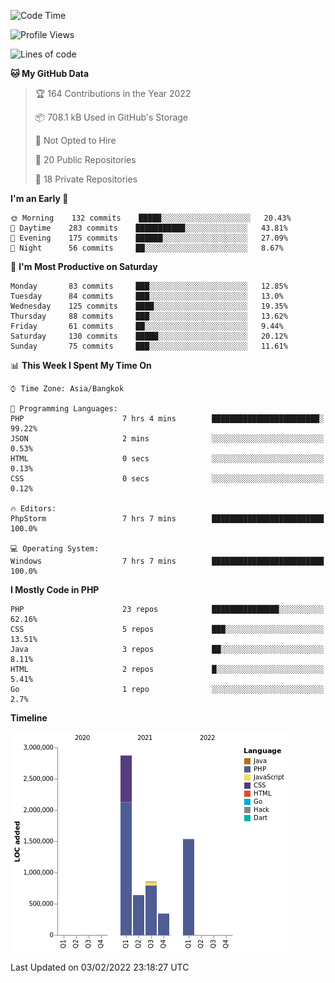 <!--START_SECTION:waka-->
![Code Time](http://img.shields.io/badge/Code%20Time-7%20hrs%207%20mins-blue)

![Profile Views](http://img.shields.io/badge/Profile%20Views-671-blue)

![Lines of code](https://img.shields.io/badge/From%20Hello%20World%20I%27ve%20Written-6%20Million%20lines%20of%20code-blue)

**🐱 My GitHub Data** 

> 🏆 164 Contributions in the Year 2022
 > 
> 📦 708.1 kB Used in GitHub's Storage 
 > 
> 🚫 Not Opted to Hire
 > 
> 📜 20 Public Repositories 
 > 
> 🔑 18 Private Repositories  
 > 
**I'm an Early 🐤** 

```text
🌞 Morning    132 commits    █████░░░░░░░░░░░░░░░░░░░░   20.43% 
🌆 Daytime    283 commits    ███████████░░░░░░░░░░░░░░   43.81% 
🌃 Evening    175 commits    ██████░░░░░░░░░░░░░░░░░░░   27.09% 
🌙 Night      56 commits     ██░░░░░░░░░░░░░░░░░░░░░░░   8.67%

```
📅 **I'm Most Productive on Saturday** 

```text
Monday       83 commits     ███░░░░░░░░░░░░░░░░░░░░░░   12.85% 
Tuesday      84 commits     ███░░░░░░░░░░░░░░░░░░░░░░   13.0% 
Wednesday    125 commits    ████░░░░░░░░░░░░░░░░░░░░░   19.35% 
Thursday     88 commits     ███░░░░░░░░░░░░░░░░░░░░░░   13.62% 
Friday       61 commits     ██░░░░░░░░░░░░░░░░░░░░░░░   9.44% 
Saturday     130 commits    █████░░░░░░░░░░░░░░░░░░░░   20.12% 
Sunday       75 commits     ███░░░░░░░░░░░░░░░░░░░░░░   11.61%

```


📊 **This Week I Spent My Time On** 

```text
⌚︎ Time Zone: Asia/Bangkok

💬 Programming Languages: 
PHP                      7 hrs 4 mins        ████████████████████████░   99.22% 
JSON                     2 mins              ░░░░░░░░░░░░░░░░░░░░░░░░░   0.53% 
HTML                     0 secs              ░░░░░░░░░░░░░░░░░░░░░░░░░   0.13% 
CSS                      0 secs              ░░░░░░░░░░░░░░░░░░░░░░░░░   0.12%

🔥 Editors: 
PhpStorm                 7 hrs 7 mins        █████████████████████████   100.0%

💻 Operating System: 
Windows                  7 hrs 7 mins        █████████████████████████   100.0%

```

**I Mostly Code in PHP** 

```text
PHP                      23 repos            ███████████████░░░░░░░░░░   62.16% 
CSS                      5 repos             ███░░░░░░░░░░░░░░░░░░░░░░   13.51% 
Java                     3 repos             ██░░░░░░░░░░░░░░░░░░░░░░░   8.11% 
HTML                     2 repos             █░░░░░░░░░░░░░░░░░░░░░░░░   5.41% 
Go                       1 repo              ░░░░░░░░░░░░░░░░░░░░░░░░░   2.7%

```


**Timeline**

![Chart not found](https://raw.githubusercontent.com/rzlco666/rzlco666/main/charts/bar_graph.png) 


 Last Updated on 03/02/2022 23:18:27 UTC
<!--END_SECTION:waka-->
